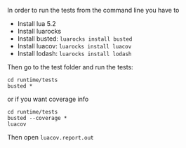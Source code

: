 In order to run the tests from the command line you have to

* Install lua 5.2
* Install luarocks 
* Install busted: `luarocks install busted`
* Install luacov: `luarocks install luacov`
* Install lodash: `luarocks install lodash`

Then go to the test folder and run the tests:

```
cd runtime/tests
busted *
```

or if you want coverage info

```
cd runtime/tests
busted --coverage *
luacov
```

Then open `luacov.report.out`